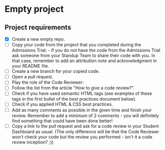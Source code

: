 # Empty project

## Project requirements
- [x] Create a new empty repo.
- [ ] Copy your code from the project that you completed during the Admissions Trial: - If you do not have the code from the Admissions Trial ask someone from your Standup Team to share their code with you. In that case, remember to add an attribution note and acknowledgment in your README file.
- [ ] Create a new branch for your copied code.
- [ ] Open a pull request.
- [ ] Play the role of the Code Reviewer:
- [ ] Follow the list from the article "How to give a code review?".
- [ ] Check if you have used semantic HTML tags (see examples of these tags in the first bullet of the best practices document below).
- [ ] Check if you applied HTML & CSS best practices.
- [ ] Add as many comments as possible in the given time and finish your review. Remember to add a minimum of 2 comments - you will definitely find something that could have been done better!
- [ ] Copy a link to the pull request and ask for a code review in your Student Dashboard as usual. (The only difference will be that the Code Reviewer won't check your code but the review you performed - isn't it a code review inception? ;))
